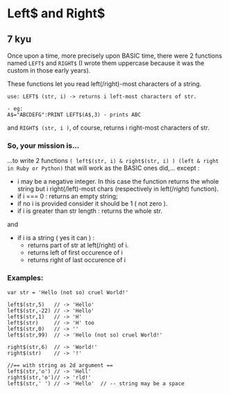 # Left$ and Right$
## 7 kyu

Once upon a time, more precisely upon BASIC time, there were 2 functions named ```LEFT$``` and ```RIGHT$``` (I wrote them uppercase because it was the custom in those early years).

These functions let you read left(/right)-most characters of a string.
```
use: LEFT$ (str, i) -> returns i left-most characters of str.

- eg:
A$="ABCDEFG":PRINT LEFT$(A$,3) - prints ABC
```

and ```RIGHT$ (str, i )```, of course, returns i right-most characters of str.

### So, your mission is...

...to write 2 functions ```( left$(str, i) & right$(str, i) ) (left & right in Ruby or Python)``` that will work as the BASIC ones did,... except :

- i may be a negative integer. In this case the function returns the whole string but i right(/left)-most chars (respectively in left$(/right$) function).
- if i === 0 : returns an empty string;
- if no i is provided consider it should be 1 ( not zero ).
- if i is greater than str length : returns the whole str.

and

- if i is a string ( yes it can ) :
    - returns part of str at left(/right) of i.
    - returns left of first occurence of i
    - returns right of last occurence of i

### Examples:
```
var str = 'Hello (not so) cruel World!'

left$(str,5)   // -> 'Hello'
left$(str,-22) // -> 'Hello'
left$(str,1)   // -> 'H'
left$(str)     // -> 'H' too
left$(str,0)   // -> ''
left$(str,99)  // -> 'Hello (not so) cruel World!'

right$(str,6)  // -> 'World!'
right$(str)    // -> '!'

//== with string as 2d argument ==
left$(str,'o') // -> 'Hell'
right$(str,'o')// -> 'rld!'
left$(str,' ') // -> 'Hello'  // -- string may be a space
```
